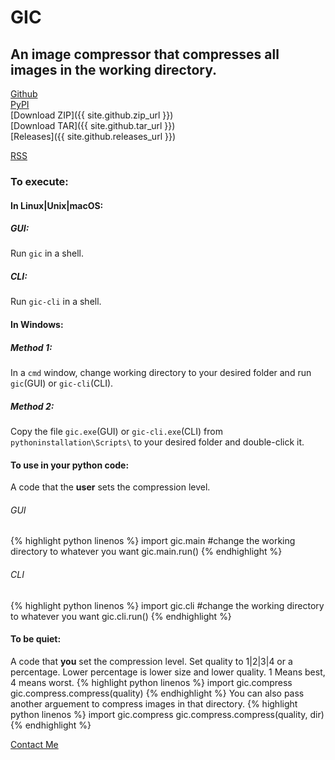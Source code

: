 # GIC 

## An image compressor that compresses all images in the working directory.  

[Github](https://github.com/poyynt/gic)   
[PyPI](https://pypi.org/project/gic)   
[Download ZIP]({{ site.github.zip_url }})   
[Download TAR]({{ site.github.tar_url }})   
[Releases]({{ site.github.releases_url }})   

<!--Latest Release: {{ site.github.latest_release}}-->
[RSS](feed.xml)

### To execute:  
#### In Linux|Unix|macOS:  
##### GUI:  
Run `gic` in a shell.  
##### CLI:  
Run `gic-cli` in a shell.  
#### In Windows:
##### Method 1:
In a `cmd` window, change working directory to your desired folder and run `gic`(GUI) or `gic-cli`(CLI).  
##### Method 2:
Copy the file `gic.exe`(GUI) or `gic-cli.exe`(CLI) from `pythoninstallation\Scripts\` to your desired folder and double-click it.  
#### To use in your python code:  
A code that the **user** sets the compression level.
###### GUI
{% highlight python linenos %}
import gic.main
#change the working directory to whatever you want
gic.main.run()
{% endhighlight %}
###### CLI
{% highlight python linenos %}
import gic.cli
#change the working directory to whatever you want
gic.cli.run()
{% endhighlight %}
#### To be quiet:  
A code that **you** set the compression level.
Set quality to 1|2|3|4 or a percentage. Lower percentage is lower size and lower quality. 1 Means best, 4 means worst.
{% highlight python linenos %}
import gic.compress
gic.compress.compress(quality)
{% endhighlight %}
You can also pass another arguement to compress images in that directory.
{% highlight python linenos %}
import gic.compress
gic.compress.compress(quality, dir)
{% endhighlight %}


[Contact Me](mailto:parsa@programmer.net)

